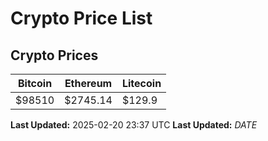 # Crypto Price List

## Crypto Prices
| Bitcoin | Ethereum | Litecoin |
| ------- | -------- | -------- |
| $98510 | $2745.14 | $129.9 |
**Last Updated:** 2025-02-20 23:37 UTC
**Last Updated:** $DATE$
